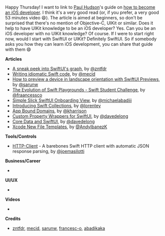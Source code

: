 Happy Thursday! I want to link to [Paul Hudson](https://twitter.com/twostraws)'s guide on [how to become an iOS developer](https://www.hackingwithswift.com/articles/230/how-to-become-an-ios-developer). I think it's a very good read (or, if you prefer, a very good 53 minutes video 😄). The article is aimed at beginners, so don't be surprised that there's no mention of Objective-C, UIKit or similar. Does it help to have UIKit knowledge to be an iOS developer? Yes. Can you be an iOS developer with no UIKit knowledge? Of course. If I were to start right now, would I start with SwiftUI or UIKit? Definitely SwiftUI. So if somebody asks you how they can learn iOS development, you can share that guide with them 😄

**Articles**

* [A sneak peek into SwiftUI's graph](https://www.fivestars.blog/swiftui/swiftui-graph.html), by [@zntfdr](https://twitter.com/zntfdr)
* [Writing idiomatic Swift code](https://swiftwithmajid.com/2021/04/01/writing-idiomatic-swift-code/), by [@mecid](https://twitter.com/mecid)
* [How to preview a device in landscape orientation with SwiftUI Previews](https://sarunw.com/posts/how-to-preview-a-device-in-landscape-orientation-with-swiftui-previews/), by [@sarunw](https://twitter.com/sarunw)
* [The Evolution of Swift Playgrounds - Swift Student Challenge](https://medium.com/swlh/the-evolution-of-swift-playgrounds-39bf168be8f), by [@fraancessco](https://twitter.com/fraancessco)
* [Simple Slick SwiftUI Onboarding View](https://medium.com/geekculture/simple-slick-swiftui-onboarding-view-137369410314?sk=3f625ed5285bb041e0d9fb38f3da6a20), by [@michaelabadiii](https://twitter.com/michaelabadiii)
* [Introducing Swift Collections](https://swift.org/blog/swift-collections/), by [@lorentey](https://twitter.com/lorentey/)
* [App Bound Domains](https://useyourloaf.com/blog/app-bound-domains/), by [@kharrison](https://twitter.com/kharrison)
* [Custom Property Wrappers for SwiftUI](https://davedelong.com/blog/2021/04/02/custom-property-wrappers-for-swiftui/), by [@davedelong](https://twitter.com/davedelong)
* [Core Data and SwiftUI](https://davedelong.com/blog/2021/04/03/core-data-and-swiftui/), by [@davedelong](https://twitter.com/davedelong)
* [Xcode New File Templates](https://www.andyibanez.com/posts/xcode-new-file-templates/), by [@AndyIbanezK](https://twitter.com/AndyIbanezK)

**Tools/Controls**

* [HTTP-Client](https://github.com/joemasilotti/http-client) - A barebones Swift HTTP client with automatic JSON response parsing, by [@joemasilotti](https://twitter.com/joemasilotti)

**Business/Career**

* 

**UI/UX**

* 

**Videos**

* 

**Credits**

* [zntfdr](https://github.com/zntfdr), [mecid](https://github.com/mecid), [sarunw](https://github.com/sarunw), [francesc-o](https://github.com/francesc-o), [abadikaka](https://github.com/abadikaka)
